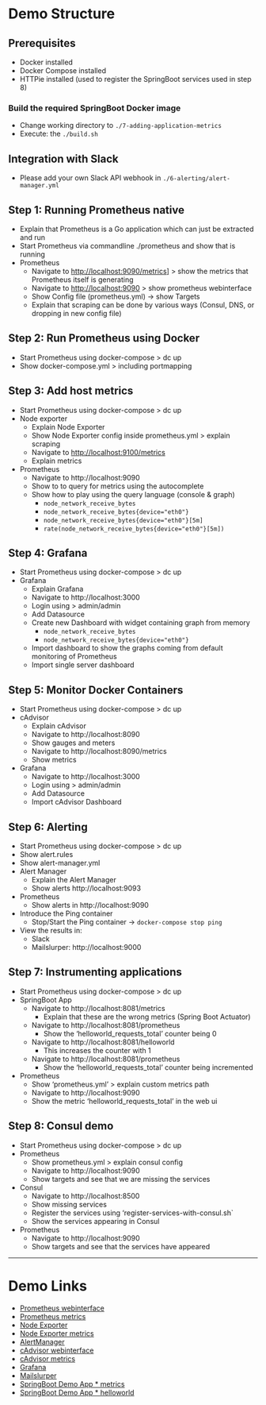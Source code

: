 # Demo Structure

## Prerequisites

* Docker installed
* Docker Compose installed
* HTTPie installed (used to register the SpringBoot services used in step 8)

### Build the required SpringBoot Docker image

* Change working directory to `./7-adding-application-metrics`
* Execute: the `./build.sh`

## Integration with Slack

* Please add your own Slack API webhook in `./6-alerting/alert-manager.yml`

## Step 1: Running Prometheus native

* Explain that Prometheus is a Go application which can just be extracted and run
* Start Prometheus via commandline ./prometheus and show that is running
* Prometheus
  * Navigate to <http://localhost:9090/metrics]> > show the metrics that Prometheus itself is generating
  * Navigate to <http://localhost:9090> > show prometheus webinterface
  * Show Config file (prometheus.yml) -> show Targets
  * Explain that scraping can be done by various ways (Consul, DNS, or dropping in new config file)

## Step 2: Run Prometheus using Docker

* Start Prometheus using docker-compose > dc up
* Show docker-compose.yml > including portmapping

## Step 3: Add host metrics

* Start Prometheus using docker-compose > dc up
* Node exporter
  * Explain Node Exporter
  * Show Node Exporter config inside prometheus.yml > explain scraping
  * Navigate to <http://localhost:9100/metrics>
  * Explain metrics
* Prometheus
  * Navigate to http://localhost:9090
  * Show to to query for metrics using the autocomplete
  * Show how to play using the query language (console & graph)
    * `node_network_receive_bytes`
    * `node_network_receive_bytes{device="eth0"}`
    * `node_network_receive_bytes{device="eth0"}[5m]`
    * `rate(node_network_receive_bytes{device="eth0"}[5m])`

## Step 4: Grafana

* Start Prometheus using docker-compose > dc up
* Grafana
  * Explain Grafana
  * Navigate to http://localhost:3000
  * Login using > admin/admin
  * Add Datasource
  * Create new Dashboard with widget containing graph from memory
    * `node_network_receive_bytes`
    * `node_network_receive_bytes{device="eth0"}`
  * Import dashboard to show the graphs coming from default monitoring of Prometheus
  * Import single server dashboard

## Step 5: Monitor Docker Containers

* Start Prometheus using docker-compose > dc up
* cAdvisor
  * Explain cAdvisor
  * Navigate to http://localhost:8090
  * Show gauges and meters
  * Navigate to http://localhost:8090/metrics
  * Show metrics
* Grafana
  * Navigate to http://localhost:3000
  * Login using > admin/admin
  * Add Datasource
  * Import cAdvisor Dashboard

## Step 6: Alerting

* Start Prometheus using docker-compose > dc up
* Show alert.rules
* Show alert-manager.yml
* Alert Manager
  * Explain the Alert Manager
  * Show alerts http://localhost:9093
* Prometheus
  * Show alerts in http://localhost:9090
* Introduce the Ping container
  * Stop/Start the Ping container -> `docker-compose stop ping`
* View the results in:
  * Slack 
  * Mailslurper: http://localhost:9000

## Step 7: Instrumenting applications

* Start Prometheus using docker-compose > dc up
* SpringBoot App
  * Navigate to http://localhost:8081/metrics
    * Explain that these are the wrong metrics (Spring Boot Actuator)
  * Navigate to http://localhost:8081/prometheus
    * Show the ‘helloworld_requests_total’ counter being 0
  * Navigate to http://localhost:8081/helloworld
    * This increases the counter with 1
  * Navigate to http://localhost:8081/prometheus
    * Show the ‘helloworld_requests_total’ counter being incremented
* Prometheus
  * Show ‘prometheus.yml’ > explain custom metrics path
  * Navigate to http://localhost:9090
  * Show the metric  ‘helloworld_requests_total’ in the web ui


## Step 8: Consul demo

* Start Prometheus using docker-compose > dc up
* Prometheus
  * Show prometheus.yml > explain consul config
  * Navigate to  http://localhost:9090
  * Show targets and see that we are missing the services
* Consul
  * Navigate to http://localhost:8500
  * Show missing services
  * Register the services using ‘register-services-with-consul.sh`
  * Show the services appearing in Consul
* Prometheus
  * Navigate to  http://localhost:9090
  * Show targets and see that the services have appeared

---

# Demo Links

* [Prometheus webinterface][prometheus-ui]
* [Prometheus metrics][prometheus-metrics]
* [Node Exporter][node-exporter]
* [Node Exporter metrics][node-exporter-metrics]
* [AlertManager][alertmanager]
* [cAdvisor webinterface][cadvisor-ui]
* [cAdvisor metrics][cadvisor-metrics]
* [Grafana][grafana]
* [Mailslurper][mailslurper]
* [SpringBoot Demo App * metrics][springboot metrics]
* [SpringBoot Demo App * helloworld][springboot helloworld]

[prometheus-ui]: http://localhost:9090
[prometheus-metrics]: http://localhost:9090/metrics
[node-exporter]: http://localhost:9100
[node-exporter-metrics]: http://localhost:9100/metrics
[alertmanager]: http://localhost:9093
[cadvisor-ui]: http://localhost:8090
[cadvisor-metrics]: http://localhost:8090/metrics
[grafana]: http://localhost:3000
[alert-manager]: http://localhost:9093
[mailslurper]: http://localhost:8085
[springboot metrics]: http://localhost:8080/metrics
[springboot helloworld]: http://localhost:8080/helloworld